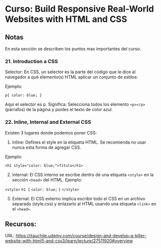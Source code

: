 # Curso: Build Responsive Real-World Websites with HTML and CSS

## Notas 
En esta sección se describen los puntos mas importantes del curso.

### 21. Introduction a CSS
Selector: En CSS, un selector es la parte del código que le dice al navegador a qué elemento(s) HTML aplicar un conjunto de estilos:

Ejemplo:

`p{
    color: blue;
}`

Aquí el selector es p.
Significa: Selecciona todos los elemento `<p></p>` (párrafos) de la página y ponles el texto de color azul.

### 22. Inline, Internal and External CSS

Existen 3 lugares donde podemos poner CSS:

1. Inline: Defines el style en la etiqueta HTML. Se recomienda no usar nunca esta forma de agregar CSS.

Ejemplo:

`<h1 style="color: blue;">Título</h1>`


2. Internal: El CSS interno se escribe dentro de una etiqueta `<style>` en la sección `<head>` del HTML.
Ejemplo:

`<style>` 
    `h1 {`
        `color: blue;`
    `}` 
`</style>`


3. External: El CSS externo implica escribir todo el CSS en un archivo separado (style.css) y enlazarlo al HTML usando una etiqueta `<link>` en el `<head>`.


## Recursos:
URL: https://itauchile.udemy.com/course/design-and-develop-a-killer-website-with-html5-and-css3/learn/lecture/27511920#overview

